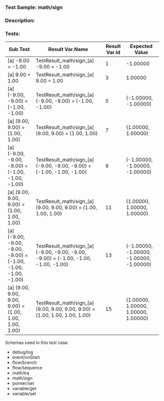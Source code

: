 ### **Test Sample:** math/sign
### **Description:** 

### Tests:
| Sub Test | Result Var.Name | Result Var.Id | Expected Value
| ----------- | ----------- | ----------- |----------- |
| [a] -9.00 = -1.00 | TestResult_math/sign_[a] -9.00 = -1.00 | 1 | -1.00000
| [a] 9.00 = 1.00 | TestResult_math/sign_[a] 9.00 = 1.00 | 3 | 1.00000
| [a] (-9.00, -9.00) = (-1.00, -1.00) | TestResult_math/sign_[a] (-9.00, -9.00) = (-1.00, -1.00) | 5 | (-1.00000, -1.00000)
| [a] (9.00, 9.00) = (1.00, 1.00) | TestResult_math/sign_[a] (9.00, 9.00) = (1.00, 1.00) | 7 | (1.00000, 1.00000)
| [a] (-9.00, -9.00, -9.00) = (-1.00, -1.00, -1.00) | TestResult_math/sign_[a] (-9.00, -9.00, -9.00) = (-1.00, -1.00, -1.00) | 9 | (-1.00000, -1.00000, -1.00000)
| [a] (9.00, 9.00, 9.00) = (1.00, 1.00, 1.00) | TestResult_math/sign_[a] (9.00, 9.00, 9.00) = (1.00, 1.00, 1.00) | 11 | (1.00000, 1.00000, 1.00000)
| [a] (-9.00, -9.00, -9.00, -9.00) = (-1.00, -1.00, -1.00, -1.00) | TestResult_math/sign_[a] (-9.00, -9.00, -9.00, -9.00) = (-1.00, -1.00, -1.00, -1.00) | 13 | (-1.00000, -1.00000, -1.00000, -1.00000)
| [a] (9.00, 9.00, 9.00, 9.00) = (1.00, 1.00, 1.00, 1.00) | TestResult_math/sign_[a] (9.00, 9.00, 9.00, 9.00) = (1.00, 1.00, 1.00, 1.00) | 15 | (1.00000, 1.00000, 1.00000, 1.00000)

Schemas used in this test case:
- debug/log
- event/onStart
- flow/branch
- flow/sequence
- math/eq
- math/sign
- pointer/set
- variable/get
- variable/set
